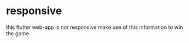 # responsive

this flutter web-app is not responsive 
make use of this information to win the game 

